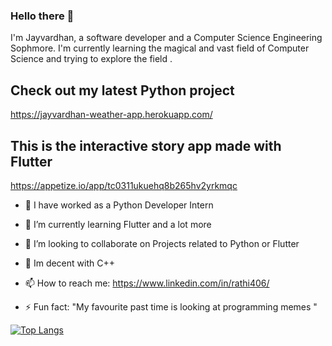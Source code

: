 ### Hello there 👋
I'm Jayvardhan, a software developer and a Computer Science Engineering Sophmore. I'm currently learning the magical and vast field of Computer Science  and trying to explore the field .  

## Check out my latest Python project
https://jayvardhan-weather-app.herokuapp.com/
## This is the interactive story app made with Flutter
https://appetize.io/app/tc0311ukuehq8b265hv2yrkmqc

- 🔭 I have worked as a Python Developer Intern

- 🌱 I’m currently learning Flutter and a lot more

- 👯 I’m looking to collaborate on Projects related to Python or Flutter

- 💬 Im decent with C++  

- 📫 How to reach me: https://www.linkedin.com/in/rathi406/

- ⚡ Fun fact: "My favourite past time is looking at programming memes "

[![Top Langs](https://github-readme-stats.vercel.app/api/top-langs/?username=ComputerScientist-01)](https://github.com/anuraghazra/github-readme-stats)
